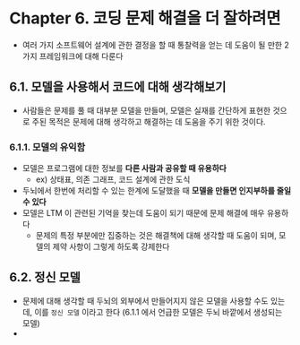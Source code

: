 # Chapter 6. 코딩 문제 해결을 더 잘하려면
- 여러 가지 소프트웨어 설계에 관한 결정을 할 때 통찰력을 얻는 데 도움이 될 만한 2가지 프레임워크에 대해 다룬다

## 6.1. 모델을 사용해서 코드에 대해 생각해보기
- 사람들은 문제를 풀 때 대부분 모델을 만들며, 모델은 실재를 간단하게 표현한 것으로 주된 목적은 문제에 대해 생각하고 해결하는 데 도움을 주기 위한 것이다.

### 6.1.1. 모델의 유익함
- 모델은 프로그램에 대한 정보를 **다른 사람과 공유할 때 유용하다**
  - ex) 상태표, 의존 그래프, 코드 설계에 관한 도식
- 두뇌에서 한번에 처리할 수 있는 한계에 도달했을 때 **모델을 만들면 인지부하를 줄일 수 있다**
- 모델은 LTM 이 관련된 기억을 찾는데 도움이 되기 때문에 문제 해결에 매우 유용하다
  - 문제의 특정 부분에만 집중하는 것은 해결책에 대해 생각할 때 도움이 되며, 모델의 제약 사항이 그렇게 하도록 강제한다

## 6.2. 정신 모델
- 문제에 대해 생각할 때 두뇌의 외부에서 만들어지지 않은 모델을 사용할 수도 있는데, 이를 `정신 모델` 이라고 한다 (6.1.1 에서 언급한 모델은 두뇌 바깥에서 생성되는 모델)
- 
